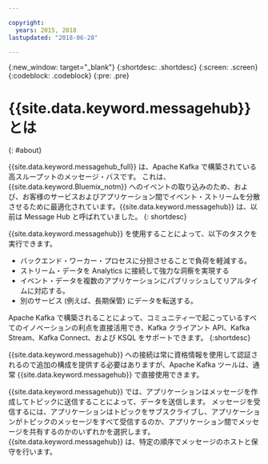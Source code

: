 ```yaml
---

copyright:
  years: 2015, 2018
lastupdated: "2018-06-28"

---
```


{:new_window: target="_blank"}
{:shortdesc: .shortdesc}
{:screen: .screen}
{:codeblock: .codeblock}
{:pre: .pre}

# {{site.data.keyword.messagehub}} とは
{: #about}

{{site.data.keyword.messagehub_full}} は、Apache Kafka で構築されている高スループットのメッセージ・バスです。 これは、{{site.data.keyword.Bluemix_notm}} へのイベントの取り込みのため、および、お客様のサービスおよびアプリケーション間でイベント・ストリームを分散させるために最適化されています。{{site.data.keyword.messagehub}} は、以前は Message Hub と呼ばれていました。
{: shortdesc}

{{site.data.keyword.messagehub}} を使用することによって、以下のタスクを実行できます。

* バックエンド・ワーカー・プロセスに分担させることで負荷を軽減する。
* ストリーム・データを Analytics に接続して強力な洞察を実現する
* イベント・データを複数のアプリケーションにパブリッシュしてリアルタイムに対応する。
* 別のサービス (例えば、長期保管) にデータを転送する。

Apache Kafka で構築されることによって、コミュニティーで起こっているすべてのイノベーションの利点を直接活用でき、Kafka クライアント API、Kafka Stream、Kafka Connect、および KSQL をサポートできます。
{:shortdesc}

{{site.data.keyword.messagehub}} への接続は常に資格情報を使用して認証されるので追加の構成を提供する必要はありますが、Apache Kafka ツールは、通常 {{site.data.keyword.messagehub}} で直接使用できます。

{{site.data.keyword.messagehub}} では、アプリケーションはメッセージを作成してトピックに送信することによって、データを送信します。 メッセージを受信するには、アプリケーションはトピックをサブスクライブし、アプリケーションがトピックのメッセージをすべて受信するのか、アプリケーション間でメッセージを共有するのかのいずれかを選択します。
{{site.data.keyword.messagehub}} は、特定の順序でメッセージのホストと保守を行います。 




